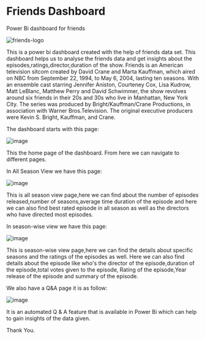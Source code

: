 # Friends Dashboard
Power Bi dashboard for friends 

![friends-logo](https://user-images.githubusercontent.com/65599483/146676412-885fd91c-6a2e-499b-b125-283d5ceccc63.jpg)


This is a power bi dashboard created with the help of friends data set.
This dashboard helps us to analyse the friends data and get insights about the episodes,ratings,director,duration of the show.
Friends is an American television sitcom created by David Crane and Marta Kauffman, which aired on NBC from September 22, 1994, to May 6, 2004, lasting ten seasons.
With an ensemble cast starring Jennifer Aniston, Courteney Cox, Lisa Kudrow, Matt LeBlanc, Matthew Perry and David Schwimmer, the show revolves around six friends in their 20s and 30s who live in Manhattan, New York City.
The series was produced by Bright/Kauffman/Crane Productions, in association with Warner Bros.Television.
The original executive producers were Kevin S. Bright, Kauffman, and Crane.

The dashboard starts with this page:




![image](https://user-images.githubusercontent.com/65599483/146676590-ebee91ee-a45c-4fce-9077-59de9ab8c6b9.png)

This the home page of the dashboard.
From here we can navigate to different pages.


In All Season View we have this page:



![image](https://user-images.githubusercontent.com/65599483/146676634-ed7e07f3-af1d-4469-b9d8-961547640b13.png)

This is all season view page,here we can find about the number of episodes released,number of seasons,average time duration of the episode and here we can also find 
best rated episode in all season as well as the directors who have directed most episodes.

In season-wise view we have this page:



![image](https://user-images.githubusercontent.com/65599483/146676820-22f278be-dca3-4970-b92c-69d776f8b07e.png)

This is season-wise view page,here we can find the details about specific seasons and the ratings of the episodes as well.
Here we can also find details about the episode like who's the director of the episode,duration of the episode,total votes given to the episode,
Rating of the episode,Year release of the episode and summary of the episode.


We also have a Q&A page it is as follow:


![image](https://user-images.githubusercontent.com/65599483/146676979-be476648-2e05-40d1-aa84-eee5f83ec5d6.png)


It is an automated Q & A feature that is available in Power Bi which can help to gain insights of the data given.


Thank You.
